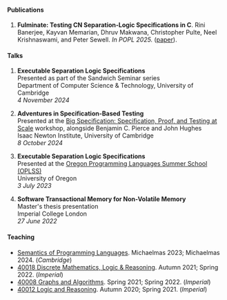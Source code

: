 #### Publications

1. **Fulminate: Testing CN Separation-Logic Specifications in C**. Rini Banerjee, Kayvan Memarian, Dhruv Makwana, Christopher Pulte, Neel Krishnaswami, and Peter Sewell. *In POPL 2025.* ([paper](../assets/cn-testing-paper-popl-25.pdf)). 


#### Talks

1. **Executable Separation Logic Specifications**  
   Presented as part of the Sandwich Seminar series  
   Department of Computer Science & Technology, University of Cambridge  
   *4 November 2024*

2. **Adventures in Specification-Based Testing**  
 Presented at the [Big Specification: Specification, Proof, and Testing at Scale](https://www.newton.ac.uk/event/bspw01/) workshop, alongside Benjamin C. Pierce and John Hughes  
 Isaac Newton Institute, University of Cambridge  
 *8 October 2024*

1. **Executable Separation Logic Specifications**  
 Presented at the [Oregon Programming Languages Summer School (OPLSS)](https://www.cs.uoregon.edu/research/summerschool/summer23/index.php)    
 University of Oregon  
 *3 July 2023*
  
1. **Software Transactional Memory for Non-Volatile Memory**  
 Master's thesis presentation  
 Imperial College London  
 *27 June 2022*
   

#### Teaching

* [Semantics of Programming Languages](https://www.cl.cam.ac.uk/teaching/2324/Semantics/). Michaelmas 2023; Michaelmas 2024. (*Cambridge*)
* [40018 Discrete Mathematics, Logic & Reasoning](http://www.imperial.ac.uk/computing/current-students/courses/40018). Autumn 2021; Spring 2022. (*Imperial*)
* [40008 Graphs and Algorithms](http://www.imperial.ac.uk/computing/current-students/courses/40008). Spring 2021; Spring 2022. (*Imperial*)
* [40012 Logic and Reasoning](http://www.imperial.ac.uk/computing/current-students/courses/40012). Autumn 2020; Spring 2021. (*Imperial*)
